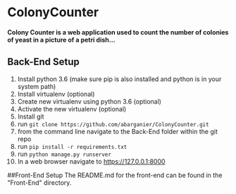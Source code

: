 # ColonyCounter
#### Colony Counter is a web application used to count the number of colonies of yeast in a picture of a petri dish...

## Back-End Setup
1. Install python 3.6 (make sure pip is also installed and python is in your system path)
2. Install virtualenv (optional)
3. Create new virtualenv using python 3.6 (optional)
4. Activate the new virtualenv (optional)
5. Install git
6. run `git clone https://github.com/abarganier/ColonyCounter.git`
7. from the command line navigate to the Back-End folder within the git repo
8. run `pip install -r requirements.txt`
9. run `python manage.py runserver`
10. In a web browser navigate to https://127.0.0.1:8000

##Front-End Setup
The README.md for the front-end can be found in the "Front-End" directory.
